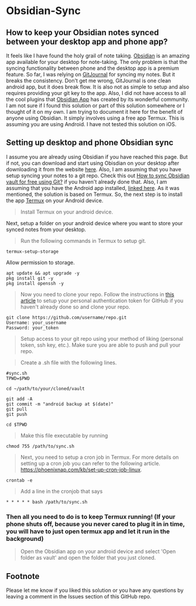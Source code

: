 # Obsidian-Sync

## How to keep your Obsidian notes synced between your desktop app and phone app?

It feels like I have found the holy grail of note taking. [Obsidian](https://obsidian.md) is an amazing app available for your desktop for note-taking. The only problem is that the syncing functionality between phone and the desktop app is a premium feature. So far, I was relying on [GitJournal](https://gitjournal.io/) for syncing my notes. But it breaks the consistency. Don't get me wrong, GitJournal is one clean android app, but it does break flow. It is also not as simple to setup and also requires providing your git key to the app. Also, I did not have access to all the cool plugins that [Obsidian App](https://obsidian.md/mobile) has created by its wonderful community. I am not sure if I found this solution or part of this solution somewhere or I thought of it on my own. I am trying to document it here for the benefit of anyone using Obsidian. It simply involves using a free app Termux. This is assuming you are using Android. I have not tested this solution on iOS.

## Setting up desktop and phone Obsidian sync

I assume you are already using Obsidian if you have reached this page. But if not, you can download and start using Obisdian on your desktop after downloading it from the website [here](https://obsidian.md). Also, I am assuming that you have setup syncing your notes to a git repo. Check this out [How to sync Obsidian vault for free using Git?](https://desktopofsamuel.com/how-to-sync-obsidian-vault-for-free-using-git/) if you haven't already done that. Also, I am assuming that you have the Android app installed, [linked here](https://play.google.com/store/apps/details?id=md.obsidian). As it was mentioned, the solution is based on Termux. So, the next step is to install the app [Termux](https://play.google.com/store/apps/details?id=com.termux) on your Android device.

> Install Termux on your android device.

Next, setup a folder on your android device where you want to store your synced notes from your desktop. 

> Run the following commands in Termux to setup git.

``` 
termux-setup-storage
```
Allow permission to storage.
```
apt update && apt upgrade -y
pkg install git -y
pkg install openssh -y
```

> Now you need to clone your repo. Follow the instructions in [this article](https://docs.github.com/en/authentication/keeping-your-account-and-data-secure/creating-a-personal-access-token) to setup your personal authentication token for GitHub if you haven't already done so and clone your repo.

```
git clone https://github.com/username/repo.git
Username: your_username
Password: your_token
```

> Setup access to your git repo using your method of liking (personal token, ssh key, etc.). Make sure you are able to push and pull your repo.

> Create a .sh file with the following lines.


```
#sync.sh
TPWD=$PWD

cd ~/path/to/your/cloned/vault

git add -A
git commit -m "android backup at $(date)"
git pull
git push

cd $TPWD
```

> Make this file executable by running

``` chmod 755 /path/to/sync.sh ```

> Next, you need to setup a cron job in Termux. For more details on setting up a cron job you can refer to the following article. https://phoenixnap.com/kb/set-up-cron-job-linux.

``` crontab -e ```

> Add a line in the cronjob that says
 
```
* * * * * bash /path/to/sync.sh
```

### Then all you need to do is to keep Termux running! (If your phone shuts off, because you never cared to plug it in in time, you will have to just open termux app and let it run in the background)

> Open the Obsidian app on your android device and select 'Open folder as vault' and open the folder that you just cloned.
 
## Footnote

Please let me know if you liked this solution or you have any questions by leaving a comment in the Issues section of this GitHub repo. 
